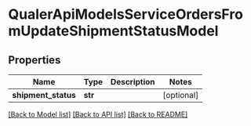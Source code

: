 # QualerApiModelsServiceOrdersFromUpdateShipmentStatusModel

## Properties
Name | Type | Description | Notes
------------ | ------------- | ------------- | -------------
**shipment_status** | **str** |  | [optional] 

[[Back to Model list]](../README.md#documentation-for-models) [[Back to API list]](../README.md#documentation-for-api-endpoints) [[Back to README]](../README.md)


